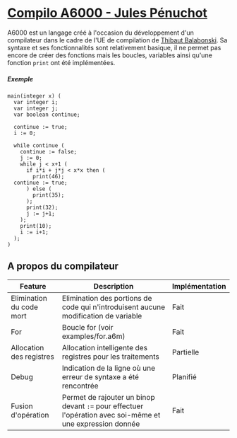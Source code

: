 # [Compilo A6000 - Jules Pénuchot](https://github.com/JPenuchot/compilo-a6000)

A6000 est un langage créé à l'occasion du développement d'un compilateur dans le cadre de l'UE de compilation de [Thibaut Balabonski](https://www.lri.fr/~blsk/). Sa syntaxe et ses fonctionnalités sont relativement basique, il ne permet pas encore de créer des fonctions mais les boucles, variables ainsi qu'une fonction `print` ont été implémentées.

##### Exemple

```
main(integer x) (
  var integer i;
  var integer j;
  var boolean continue;

  continue := true;
  i := 0;

  while continue (
    continue := false;
    j := 0;
    while j < x+1 (
      if i*i + j*j < x*x then (
        print(46);
  continue := true;
      ) else (
        print(35);
      );
      print(32);
      j := j+1;
    );
    print(10);
    i := i+1;
  );
)
```

## A propos du compilateur

|Feature|Description|Implémentation|
|-|-|-|
|Elimination du code mort|Elimination des portions de code qui n'introduisent aucune modification de variable|Fait|
|For|Boucle for (voir examples/for.a6m)|Fait|
|Allocation des registres|Allocation intelligente des registres pour les traitements|Partielle|
|Debug|Indication de la ligne où une erreur de syntaxe a été rencontrée|Planifié|
|Fusion d'opération|Permet de rajouter un binop devant `:=` pour effectuer l'opération avec soi-même et une expression donnée|Fait|